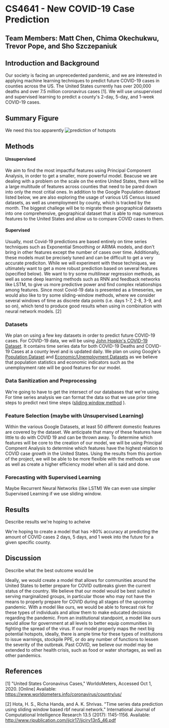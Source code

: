 # CS4641 - New COVID-19 Case Prediction
## Team Members: Matt Chen, Chima Okechukwu, Trevor Pope, and Sho Szczepaniuk
## Introduction and Background
Our society is facing an unprecedented pandemic, and we are interested in applying machine learning techniques to predict future COVID-19 cases in counties across the US. The United States currently has over 200,000 deaths and over 7.5 million coronavirus cases [1]. We will use unsupervised and supervised learning to predict a county's 2-day, 5-day, and 1-week COVID-19 cases. 

## Summary Figure
We need this too apparently
![prediction of hotspots](https://images.fastcompany.net/image/upload/w_1153,ar_16:9,c_fill,g_auto,f_auto,q_auto,fl_lossy/wp-cms/uploads/2020/08/p-1-90540870-these-states-are-likely-to-see-the-next-surge-in-covid-cases.jpg)
## Methods
#### Unsupervised
We aim to find the most impactful features using Principal Component Analysis, in order to get a smaller, more powerful model. Beacuse we are dealing with a problem on the scale on the entire United States, there will be a large multitude of features across counties that need to be pared down into only the most critial ones. In addition to the Google Population dataset listed below, we are also exploring the usage of various US Census issued datasets, as well as unemployment by county, which is tracked by the month. The biggest challege will be to migrate these geographical datasets into one comprehensive, geographical dataset that is able to map numerous features to the United States and allow us to compare COVID cases to them.

#### Supervised
Usually, most Covid-19 predictions are based entirely on time series techniques such as Exponential Smoothing or ARIMA models, and don't bring in other features except the number of cases over time. Additionally, these models must be precisely tuned and can be difficult to get a very accurate prediciton. While we will experiment with these techniques, we ultimately want to get a more robust prediction based on several features (specified below). We want to try some multilinear regression methods, as well as some deep learning methods such as RNN and feedback networks like LSTM, to give us more predictive power and find complex relationships among features. Since most Covid-19 data is presented as a timeseries, we would also like to try some sliding-window methods, where we consider several windows of time as discrete data points (i.e. days 1-7, 2-8, 3-9, and so on), which tend to produce good results when using in combination with neural network models. [2]

### Datasets
We plan on using a few key datasets in order to predict future COVID-19 cases. For COVID-19 data, we will be using [John Hopkin's COVID-19 Dataset](https://github.com/CSSEGISandData/COVID-19/tree/master/csse_covid_19_data). It contains time series data for both COVID-19 Deaths and COVID-19 Cases at a county level and is updated daily. We plan on using Google's [Population Dataset](https://www.google.com/publicdata/explore?ds=kf7tgg1uo9ude_&hl=en&dl=en) and [Economic/Unemployment Datasets](https://www.google.com/publicdata/directory#) as we believe that population statistics and economic indicators such as the unemployment rate will be good features for our model.

### Data Sanitization and Preprocessing
We're going to have to get the intersect of our databases that we're using. For time series analysis we can format the data so that we use prior time steps to predict next time steps ([sliding window method](https://machinelearningmastery.com/time-series-forecasting-supervised-learning/) ).

### Feature Selection (maybe with Unsupervised Learning)
Within the various Google Datasets, at least 50 different domestic features are covered by the dataset. We anticipate that many of these features have little to do with COVID 19 and can be thrown away. To determine which features will be core to the creation of our model, we will be using Principal Compnent Analysis to determine which features have the highest relation to COVID case growth in the United States. Using the results from this portion of the project, we will be able to be more flexible with the methods we use as well as create a higher efficiency model when all is said and done. 

### Forecasting with Supervised Learning
Maybe Recurrent Neural Networks (like LSTM)
We can even use simpler Supervised Learning if we use sliding window.

## Results
Describe results we're hoping to acheive

We're hoping to create a model that has >80% accuracy at predicting the amount of COVID cases 2 days, 5 days, and 1 week into the future for a given specific county. 
## Discussion 
Describe what the best outcome would be 

Ideally, we would create a model that allows for communities around the United States to better prepare for COVID outbreaks given the current status of the country. We believe that our model would be best suited in serving marginalized groups, in particular those who may not have the means to properly prepare for COVID during all stages of the upcoming pandemic. With a model like ours, we would be able to forecast risk for these types of individuals and allow them to make educated decisions regarding the pandemic. From an institutional standpoint, a model like ours would allow for government at all levels to better equip communities in fighting the spread of the virus. If our model properly maps the next big potential hotspots, ideally, there is ample time for these types of institutions to issue warnings, stockpile PPE, or do any number of functions to lessen the severity of the outbreak.
Past COVID, we believe our model may be extended to other health crisis, such as food or water shortages, as well as other pandemics.
## References
[1] "United States Coronavirus Cases," WorldoMeters, Accessed Oct 1, 2020. [Online] Available: https://www.worldometers.info/coronavirus/country/us/

[2] Hota, H. S., Richa Handa, and A. K. Shrivas. "Time series data prediction using sliding window based rbf neural network." International Journal of Computational Intelligence Research 13.5 (2017): 1145-1156. Available: http://www.ripublication.com/ijcir17/ijcirv13n5_46.pdf
